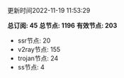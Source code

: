 更新时间2022-11-19 11:53:29

**总订阅: 45**
**总节点: 1196**
**有效节点: 203**
- ssr节点: 20
- v2ray节点: 155
- trojan节点: 24
- ss节点: 4

